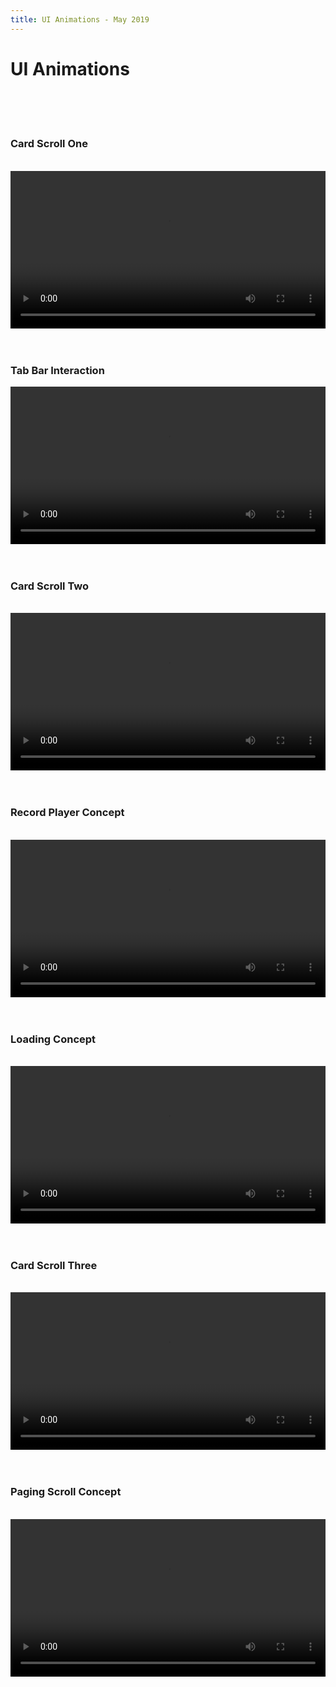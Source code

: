 ```yaml
---
title: UI Animations - May 2019
---
```


<div class="content post-header">

# UI Animations

<br/>
<br/>
<br/>

### Card Scroll One

<br/>

<video autoplay loop width="100%">
    <source src="/media/animations/card-scroll1.mp4" type="video/mp4">
    Sorry, your browser doesn't support embedded videos.
</video>

<br/>
<br/>
<br/>

### Tab Bar Interaction

<video autoplay loop width="100%">
    <source src="/media/animations/tab-bar1.mp4" type="video/mp4">
    Sorry, your browser doesn't support embedded videos.
</video>

<br/>
<br/>
<br/>

### Card Scroll Two

<br/>

<video autoplay loop width="100%">
    <source src="/media/animations/card-scroll2.mp4" type="video/mp4">
    Sorry, your browser doesn't support embedded videos.
</video>

<br/>
<br/>
<br/>

### Record Player Concept

<br/>

<video autoplay loop width="100%">
    <source src="/media/animations/record-player.mp4" type="video/mp4">
    Sorry, your browser doesn't support embedded videos.
</video>

<br/>
<br/>
<br/>

### Loading Concept

<br/>

<video autoplay loop width="100%">
    <source src="/media/animations/wood-loader.mp4" type="video/mp4">
    Sorry, your browser doesn't support embedded videos.
</video>

<br/>
<br/>
<br/>

### Card Scroll Three

<br/>

<video autoplay loop width="100%">
    <source src="/media/animations/card-scroll3.mp4" type="video/mp4">
    Sorry, your browser doesn't support embedded videos.
</video>

<br/>
<br/>
<br/>

### Paging Scroll Concept

<br/>

<video autoplay loop width="100%">
    <source src="/media/animations/paging-scroll1.mp4" type="video/mp4">
    Sorry, your browser doesn't support embedded videos.
</video>

</div>

